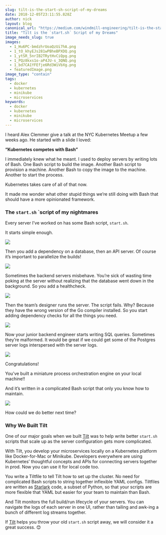 ```yaml
---
slug: tilt-is-the-start-sh-script-of-my-dreams
date: 2018-12-05T23:11:55.828Z
author: nick
layout: blog
canonical_url: "https://medium.com/windmill-engineering/tilt-is-the-start-sh-script-of-my-dreams-e48478f599fd"
title: "Tilt is the `start.sh` Script of my Dreams"
image_needs_slug: true
images:
  - 1_Hu6PC-bmdzhrUoaQzUi7hA.png
  - 1_tO_khyEJs281wPBheBPXDQ.png
  - 1_ytSR_5nrIB2TRytHvCiQpg.png
  - 1_PQz8kxs1o-aP4JU-s_3QNQ.png
  - 1_bd7CA1YFEfje6Rd3WiVbXg.png
  - featuredImage.png
image_type: "contain"
tags:
  - docker
  - kubernetes
  - minikube
  - microservices
keywords:
  - docker
  - kubernetes
  - minikube
  - microservices
---
```


I heard Alex Clemmer give a talk at the NYC Kubernetes Meetup a few weeks ago. He started with a slide I loved:

**“Kubernetes competes with Bash”**

I immediately knew what he meant. I used to deploy servers by writing lots of Bash. One Bash script to build the image. Another Bash script to provision a machine. Another Bash to copy the image to the machine. Another to start the process.

Kubernetes takes care of all of that now.

It made me wonder what other stupid things we’re still doing with Bash that should have a more opinionated framework.

### The `start.sh` `script of my nightmares

Every server I’ve worked on has some Bash script, `start.sh`.

It starts simple enough.

![](/assets/images/tilt-is-the-start-sh-script-of-my-dreams/1_Hu6PC-bmdzhrUoaQzUi7hA.png)

Then you add a dependency on a database, then an API server. Of course it’s important to parallelize the builds!

![](/assets/images/tilt-is-the-start-sh-script-of-my-dreams/1_tO_khyEJs281wPBheBPXDQ.png)

Sometimes the backend servers misbehave. You’re sick of wasting time poking at the server without realizing that the database went down in the background. So you add a healthcheck.

![](/assets/images/tilt-is-the-start-sh-script-of-my-dreams/1_ytSR_5nrIB2TRytHvCiQpg.png)

Then the team’s designer runs the server. The script fails. Why? Because they have the wrong version of the Go compiler installed. So you start adding dependency checks for all the things you need.

![](/assets/images/tilt-is-the-start-sh-script-of-my-dreams/1_PQz8kxs1o-aP4JU-s_3QNQ.png)

Now your junior backend engineer starts writing SQL queries. Sometimes they’re malformed. It would be great if we could get some of the Postgres server logs interspersed with the server logs.

![](/assets/images/tilt-is-the-start-sh-script-of-my-dreams/1_bd7CA1YFEfje6Rd3WiVbXg.png)

Congratulations!

You’ve built a miniature process orchestration engine on your local machine!!

And it’s written in a complicated Bash script that only you know how to maintain.

![](/assets/images/tilt-is-the-start-sh-script-of-my-dreams/1_eZeg5hDlvrCIm-Nxg-fItQ.png)

How could we do better next time?

### Why We Built Tilt

One of our major goals when we built [Tilt](https://tilt.build/) was to help write better `start.sh` scripts that scale up as the server configuration gets more complicated.

With Tilt, you develop your microservices locally on a Kubernetes platform like Docker-for-Mac or Minikube. Developers everywhere are using Kubernetes’ thoughtful concepts and APIs for connecting servers together in prod. Now you can use it for local code too.

You write a Tiltfile to tell Tilt how to set up the cluster. No need for complicated Bash scripts to string together inflexible YAML configs. Tiltfiles are written as [Starlark](https://docs.bazel.build/versions/master/skylark/language.html) code, a subset of Python, so that your scripts are more flexible that YAML but easier for your team to maintain than Bash.

And Tilt monitors the full build/run lifecycle of your servers. You can navigate the logs of each server in one UI, rather than tailing and awk-ing a bunch of different log streams together.

If [Tilt](https://tilt.build/) helps you throw your old `start.sh` script away, we will consider it a great success. 😊
